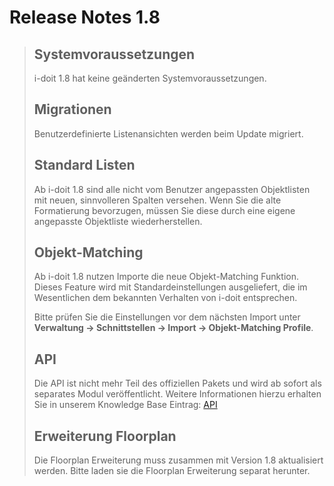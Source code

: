 # Release Notes 1.8

> Systemvoraussetzungen
> ---------------------
> 
> i-doit 1.8 hat keine geänderten Systemvoraussetzungen.
> 
> Migrationen
> -----------
> 
> Benutzerdefinierte Listenansichten werden beim Update migriert.
> 
> Standard Listen
> ---------------
> 
> Ab i-doit 1.8 sind alle nicht vom Benutzer angepassten Objektlisten mit neuen, sinnvolleren Spalten versehen. Wenn Sie die alte Formatierung bevorzugen, müssen Sie diese durch eine eigene angepasste Objektliste wiederherstellen.
> 
> Objekt-Matching
> ---------------
> 
> Ab i-doit 1.8 nutzen Importe die neue Objekt-Matching Funktion. Dieses Feature wird mit Standardeinstellungen ausgeliefert, die im Wesentlichen dem bekannten Verhalten von i-doit entsprechen.
> 
> Bitte prüfen Sie die Einstellungen vor dem nächsten Import unter **Verwaltung → Schnittstellen → Import → Objekt-Matching Profile**.
> 
> API
> ---
> 
> Die API ist nicht mehr Teil des offiziellen Pakets und wird ab sofort als separates Modul veröffentlicht. Weitere Informationen hierzu erhalten Sie in unserem Knowledge Base Eintrag: [API](../../i-doit-pro-add-ons/api/index.md)
> 
> Erweiterung Floorplan
> ---------------------
> 
> Die Floorplan Erweiterung muss zusammen mit Version 1.8 aktualisiert werden. Bitte laden sie die Floorplan Erweiterung separat herunter.